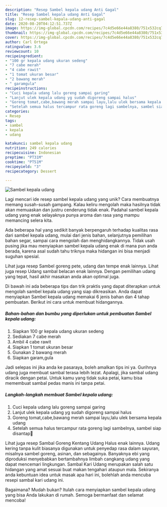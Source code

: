 ```yaml
---
description: "Resep Sambel kepala udang Anti Gagal"
title: "Resep Sambel kepala udang Anti Gagal"
slug: 12-resep-sambel-kepala-udang-anti-gagal
date: 2020-08-20T04:12:51.737Z
image: https://img-global.cpcdn.com/recipes/7c4d5e66e44a8380/751x532cq70/sambel-kepala-udang-foto-resep-utama.jpg
thumbnail: https://img-global.cpcdn.com/recipes/7c4d5e66e44a8380/751x532cq70/sambel-kepala-udang-foto-resep-utama.jpg
cover: https://img-global.cpcdn.com/recipes/7c4d5e66e44a8380/751x532cq70/sambel-kepala-udang-foto-resep-utama.jpg
author: Carl Ortega
ratingvalue: 3.6
reviewcount: 10
recipeingredient:
- "100 gr kepala udang ukuran sedeng"
- "7 cabe merah"
- "4 cabe rawit"
- "1 tomat ukuran besar"
- "2 bawang merah"
- " garamgula"
recipeinstructions:
- "Cuci kepala udang lalu goreng sampai garing"
- "Lanjut ulek kepala udang yg sudah digoreng sampai halus"
- "Goreng tomat,cabe,bawang merah sampai layu,lalu ulek bersama kepala udang"
- "Setelah semua halus tercampur rata goreng lagi sambelnya, sambel siap disantap🤤"
categories:
- Resep
tags:
- sambel
- kepala
- udang

katakunci: sambel kepala udang 
nutrition: 249 calories
recipecuisine: Indonesian
preptime: "PT31M"
cooktime: "PT51M"
recipeyield: "3"
recipecategory: Dessert

---
```



![Sambel kepala udang](https://img-global.cpcdn.com/recipes/7c4d5e66e44a8380/751x532cq70/sambel-kepala-udang-foto-resep-utama.jpg)

Lagi mencari ide resep sambel kepala udang yang unik? Cara membuatnya memang susah-susah gampang. Kalau keliru mengolah maka hasilnya tidak akan memuaskan dan justru cenderung tidak enak. Padahal sambel kepala udang yang enak selayaknya punya aroma dan rasa yang mampu memancing selera kita.

Ada beberapa hal yang sedikit banyak berpengaruh terhadap kualitas rasa dari sambel kepala udang, mulai dari jenis bahan, selanjutnya pemilihan bahan segar, sampai cara mengolah dan menghidangkannya. Tidak usah pusing jika mau menyiapkan sambel kepala udang enak di mana pun anda berada, karena asal sudah tahu triknya maka hidangan ini bisa menjadi suguhan spesial.

Lihat juga resep Sambel goreng pete, udang dan tempe enak lainnya. Lihat juga resep Udang sambal belacan enak lainnya. Dengan pemilihan udang yang tepat, hasil akhir masakan anda akan optimal juga.


Di bawah ini ada beberapa tips dan trik praktis yang dapat diterapkan untuk mengolah sambel kepala udang yang siap dikreasikan. Anda dapat menyiapkan Sambel kepala udang memakai 6 jenis bahan dan 4 tahap pembuatan. Berikut ini cara untuk membuat hidangannya.

<!--inarticleads1-->

##### Bahan-bahan dan bumbu yang diperlukan untuk pembuatan Sambel kepala udang:

1. Siapkan 100 gr kepala udang ukuran sedeng
1. Sediakan 7 cabe merah
1. Ambil 4 cabe rawit
1. Siapkan 1 tomat ukuran besar
1. Gunakan 2 bawang merah
1. Siapkan  garam,gula


Jadi selepas ini jika anda ke pasaraya, boleh amalkan tips ini ya. Gurihnya udang juga membuat sambal terasa lebih lezat. Apalagi, jika sambal udang diracik dengan petai. Untuk kamu yang tidak suka petai, kamu bisa memembuat sambal pedas manis ini tanpa petai. 

<!--inarticleads2-->

##### Langkah-langkah membuat Sambel kepala udang:

1. Cuci kepala udang lalu goreng sampai garing
1. Lanjut ulek kepala udang yg sudah digoreng sampai halus
1. Goreng tomat,cabe,bawang merah sampai layu,lalu ulek bersama kepala udang
1. Setelah semua halus tercampur rata goreng lagi sambelnya, sambel siap disantap🤤


Lihat juga resep Sambal Goreng Kentang Udang Halus enak lainnya. Udang kering tanpa kulit biasanya digunakan untuk penyedap rasa dalam sayuran, misalnya sambel goreng, asinan, dan sebagainya. Banyaknya ebi yang diproduksi menyebabkan bertambahnya limbah cangkang udang yang dapat mencemari lingkungan. Sambal Kari Udang merupakan salah satu hidangan yang amat sesuai buat makan tengahari ataupun mala. Sekiranya anda kebuntuan idea untuk masak apa hari ini, bolehlah anda mencuba resepi sambal kari udang ini. 

Bagaimana? Mudah bukan? Itulah cara menyiapkan sambel kepala udang yang bisa Anda lakukan di rumah. Semoga bermanfaat dan selamat mencoba!
